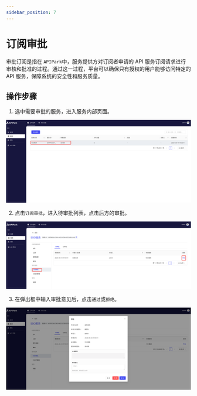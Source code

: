 ```yaml
---
sidebar_position: 7
---
```




# 订阅审批

审批订阅是指在 `APIPark`中，服务提供方对订阅者申请的 API 服务订阅请求进行审核和批准的过程。通过这一过程，平台可以确保只有授权的用户能够访问特定的 API 服务，保障系统的安全性和服务质量。

## 操作步骤

1. 选中需要审批的服务，进入服务内部页面。

![](images/2024-08-14/cf9e5cd3b52f3977f4e5503e01234a4e538d9d9c1433c2ed9294e7de4afd00e5.png)

2. 点击`订阅审批`，进入待审批列表，点击后方的审批。

![](images/2024-08-14/ffdabb491a812ea239c1146a6398c497d1154c2b790ff35725ab574bafb0923c.png)  

3. 在弹出框中输入审批意见后，点击`通过`或`拒绝`。

![](images/2024-08-14/2bc78da68ca3076ae7b00e910c5f1a10ec898483619552df496f444c3487d16e.png)  

